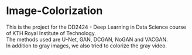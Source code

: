 # Image-Colorization
This is the project for the DD2424 - Deep Learning in Data Science course of KTH Royal Institute of Technology.  
The methods used are U-Net, GAN, DCGAN, NoGAN and VACGAN.  
In addition to gray images, we also tried to colorize the gray video. 
